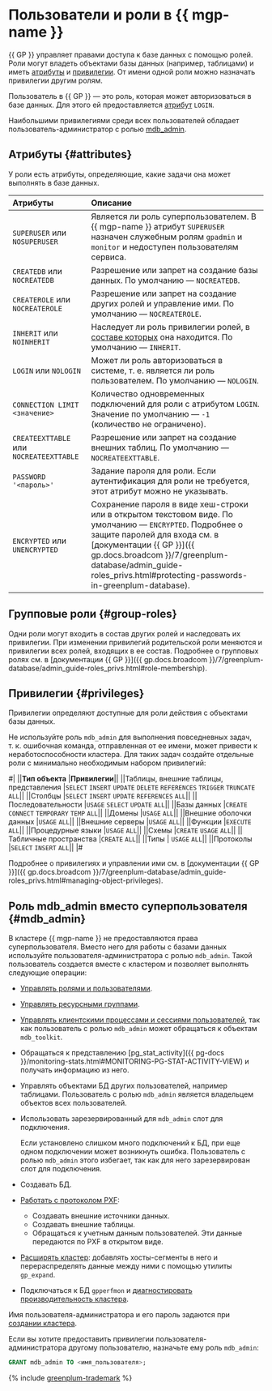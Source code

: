 # Пользователи и роли в {{ mgp-name }}

{{ GP }} управляет правами доступа к базе данных с помощью ролей. Роли могут владеть объектами базы данных (например, таблицами) и иметь [атрибуты](#attributes) и [привилегии](#privileges). От имени одной роли можно назначать привилегии другим ролям.

Пользователь в {{ GP }} — это роль, которая может авторизоваться в базе данных. Для этого ей предоставляется [атрибут](#attributes) `LOGIN`.

Наибольшими привилегиями среди всех пользователей обладает пользователь-администратор с ролью [mdb_admin](#mdb_admin).

## Атрибуты {#attributes}

У роли есть атрибуты, определяющие, какие задачи она может выполнять в базе данных.

| Атрибуты                                | Описание                                                                                                                                                                                                                                                                                                                    |
| :-------------------------------------- |:----------------------------------------------------------------------------------------------------------------------------------------------------------------------------------------------------------------------------------------------------------------------------------------------------------------------------|
| `SUPERUSER` или `NOSUPERUSER`           | Является ли роль суперпользователем. В {{ mgp-name }} атрибут `SUPERUSER` назначен служебным ролям `gpadmin` и `monitor` и недоступен пользователям сервиса.                                                                                                                                                                |
| `CREATEDB` или `NOCREATEDB`             | Разрешение или запрет на создание базы данных. По умолчанию — `NOCREATEDB`.                                                                                                                                                                                                                                                 |
| `CREATEROLE` или `NOCREATEROLE`         | Разрешение или запрет на создание других ролей и управление ими. По умолчанию — `NOCREATEROLE`.                                                                                                                                                                                                                             |
| `INHERIT` или `NOINHERIT`               | Наследует ли роль привилегии ролей, в [составе которых](#group-roles) она находится. По умолчанию — `INHERIT`.                                                                                                                                                                                                              |
| `LOGIN` или `NOLOGIN`                   | Может ли роль авторизоваться в системе, т. е. является ли роль пользователем. По умолчанию — `NOLOGIN`.                                                                                                                                                                                                                     |
| `CONNECTION LIMIT <значение>`           | Количество одновременных подключений для роли с атрибутом `LOGIN`. Значение по умолчанию — `-1` (количество не ограничено).                                                                                                                                                                                                 |
| `CREATEEXTTABLE` или `NOCREATEEXTTABLE` | Разрешение или запрет на создание внешних таблиц. По умолчанию — `NOCREATEEXTTABLE`.                                                                                                                                                                                                                                        |
| `PASSWORD '<пароль>'`                   | Задание пароля для роли. Если аутентификация для роли не требуется, этот атрибут можно не указывать.                                                                                                                                                                                                                        |
| `ENCRYPTED` или `UNENCRYPTED`           | Сохранение пароля в виде хеш-строки или в открытом текстовом виде. По умолчанию — `ENCRYPTED`. Подробнее о защите паролей для входа см. в [документации {{ GP }}]({{ gp.docs.broadcom }}/7/greenplum-database/admin_guide-roles_privs.html#protecting-passwords-in-greenplum-database).                                       |

## Групповые роли {#group-roles}

Одни роли могут входить в состав других ролей и наследовать их привилегии. При изменении привилегий родительской роли меняются и привилегии всех ролей, входящих в ее состав. Подробнее о групповых ролях см. в [документации {{ GP }}]({{ gp.docs.broadcom }}/7/greenplum-database/admin_guide-roles_privs.html#role-membership).

## Привилегии {#privileges}

Привилегии определяют доступные для роли действия с объектами базы данных.

Не используйте роль `mdb_admin` для выполнения повседневных задач, т. к. ошибочная команда, отправленная от ее имени, может привести к неработоспособности кластера. Для таких задач создайте отдельные роли с минимально необходимым набором привилегий:

#|
||**Тип объекта**
|**Привилегии**||
||Таблицы, внешние таблицы, представления
|`SELECT`
`INSERT`
`UPDATE`
`DELETE`
`REFERENCES`
`TRIGGER`
`TRUNCATE`
`ALL`||
||Столбцы
|`SELECT`
`INSERT`
`UPDATE`
`REFERENCES`
`ALL`||
||Последовательности
|`USAGE`
`SELECT`
`UPDATE`
`ALL`||
||Базы данных
|`CREATE`
`CONNECT`
`TEMPORARY`
`TEMP`
`ALL`||
||Домены
|`USAGE`
`ALL`||
||Внешние оболочки данных
|`USAGE`
`ALL`||
||Внешние серверы
|`USAGE`
`ALL`||
||Функции
|`EXECUTE`
`ALL`||
||Процедурные языки
|`USAGE`
`ALL`||
||Схемы
|`CREATE`
`USAGE`
`ALL`||
||Табличные пространства
|`CREATE`
`ALL`||
||Типы
|
`USAGE`
`ALL`||
||Протоколы
|`SELECT`
`INSERT`
`ALL`||
|#

Подробнее о привилегиях и управлении ими см. в [документации {{ GP }}]({{ gp.docs.broadcom }}/7/greenplum-database/admin_guide-roles_privs.html#managing-object-privileges).

## Роль mdb_admin вместо суперпользователя {#mdb_admin}

В кластере {{ mgp-name }} не предоставляются права суперпользователя. Вместо него для работы с базами данных используйте пользователя-администратора с ролью `mdb_admin`. Такой пользователь создается вместе с кластером и позволяет выполнять следующие операции:

* [Управлять ролями и пользователями](../operations/roles-and-users.md).
* [Управлять ресурсными группами](../operations/resource-groups.md).
* [Управлять клиентскими процессами и сессиями пользователей](../operations/cluster-process.md), так как пользователь с ролью `mdb_admin` может обращаться к объектам `mdb_toolkit`.
* Обращаться к представлению [pg_stat_activity]({{ pg-docs }}/monitoring-stats.html#MONITORING-PG-STAT-ACTIVITY-VIEW) и получать информацию из него.
* Управлять объектами БД других пользователей, например таблицами. Пользователь с ролью `mdb_admin` является владельцем объектов всех пользователей.
* Использовать зарезервированный для `mdb_admin` слот для подключения.

   Если установлено слишком много подключений к БД, при еще одном подключении может возникнуть ошибка. Пользователь с ролью `mdb_admin` этого избегает, так как для него зарезервирован слот для подключения.

* Создавать БД.
* [Работать с протоколом PXF](../operations/external-tables.md):

   * Создавать внешние источники данных.
   * Создавать внешние таблицы.
   * Обращаться к учетным данным пользователей. Эти данные передаются по PXF в открытом виде.

* [Расширять кластер](../operations/cluster-expand.md): добавлять хосты-сегменты в него и перераспределять данные между ними с помощью утилиты `gp_expand`.
* Подключаться к БД `gpperfmon` и [диагностировать производительность кластера](../operations/performance-diagnostics.md).

Имя пользователя-администратора и его пароль задаются при [создании кластера](../operations/cluster-create.md#create-cluster).

Если вы хотите предоставить привилегии пользователя-администратора другому пользователю, назначьте ему роль `mdb_admin`:

```sql
GRANT mdb_admin TO <имя_пользователя>;
```

{% include [greenplum-trademark](../../_includes/mdb/mgp/trademark.md) %}
